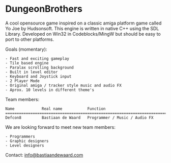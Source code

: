 DungeonBrothers
===============

A cool opensource game inspired on a classic amiga platform game called Yo Joe by Hudsonsoft. This engine is
written in native C++ using the SDL Library. Developed on Win32 in Codeblocks/MingW but should be easy to port to other platforms.

Goals (momentary):

	- Fast and exciting gameplay
	- Tile based engine
	- Paralax scrolling background
	- Built in level editor
	- Keyboard and Joystick input
	- 2 Player Mode
	- Original amiga / tracker style music and audio FX
	- Aprox. 10 levels in different theme's
	
Team members:

	Name			Real name			Function
	=====================================================================================
	Defcon8 		Bastiaan de Waard	Programmer / Music / Audio FX

We are looking forward to meet new team members:

	- Programmers
	- Graphic designers
	- Level designers
	
Contact: info@bastiaandewaard.com